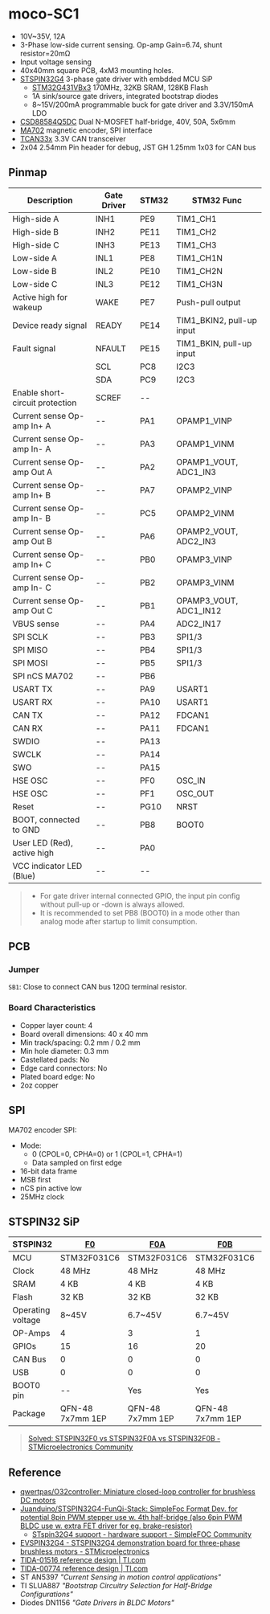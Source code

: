 # moco-SC1

- 10V~35V, 12A
- 3-Phase low-side current sensing. Op-amp Gain=6.74, shunt resistor=20mΩ
- Input voltage sensing
- 40x40mm square PCB, 4xM3 mounting holes.
- [STSPIN32G4](https://www.st.com/en/motor-drivers/stspin32g4.html) 3-phase gate driver with embdded MCU SiP
  - [STM32G431VBx3](https://www.st.com/en/microcontrollers-microprocessors/stm32g431vb.html) 170MHz, 32KB SRAM, 128KB Flash
  - 1A sink/source gate drivers, integrated bootstrap diodes
  - 8~15V/200mA programmable buck for gate driver and 3.3V/150mA LDO
- [CSD88584Q5DC](https://www.ti.com/product/CSD88584Q5DC) Dual N-MOSFET half-bridge, 40V, 50A, 5x6mm
- [MA702](https://www.monolithicpower.com/en/ma702.html) magnetic encoder, SPI interface
- [TCAN33x](https://www.ti.com/product/TCAN330) 3.3V CAN transceiver
- 2x04 2.54mm Pin header for debug, JST GH 1.25mm 1x03 for CAN bus

## Pinmap

| Description                     | Gate Driver | STM32 | STM32 Func                |
| ------------------------------- | ----------- | ----- | ------------------------- |
| High-side A                     | INH1        | PE9   | TIM1_CH1                  |
| High-side B                     | INH2        | PE11  | TIM1_CH2                  |
| High-side C                     | INH3        | PE13  | TIM1_CH3                  |
| Low-side A                      | INL1        | PE8   | TIM1_CH1N                 |
| Low-side B                      | INL2        | PE10  | TIM1_CH2N                 |
| Low-side C                      | INL3        | PE12  | TIM1_CH3N                 |
| Active high for wakeup          | WAKE        | PE7   | Push-pull output          |
| Device ready signal             | READY       | PE14  | TIM1_BKIN2, pull-up input |
| Fault signal                    | NFAULT      | PE15  | TIM1_BKIN, pull-up input  |
|                                 | SCL         | PC8   | I2C3                      |
|                                 | SDA         | PC9   | I2C3                      |
| Enable short-circuit protection | SCREF       | --    |                           |
| Current sense Op-amp In+ A      | --          | PA1   | OPAMP1_VINP               |
| Current sense Op-amp In- A      | --          | PA3   | OPAMP1_VINM               |
| Current sense Op-amp Out A      | --          | PA2   | OPAMP1_VOUT, ADC1_IN3     |
| Current sense Op-amp In+ B      | --          | PA7   | OPAMP2_VINP               |
| Current sense Op-amp In- B      | --          | PC5   | OPAMP2_VINM               |
| Current sense Op-amp Out B      | --          | PA6   | OPAMP2_VOUT, ADC2_IN3     |
| Current sense Op-amp In+ C      | --          | PB0   | OPAMP3_VINP               |
| Current sense Op-amp In- C      | --          | PB2   | OPAMP3_VINM               |
| Current sense Op-amp Out C      | --          | PB1   | OPAMP3_VOUT, ADC1_IN12    |
| VBUS sense                      | --          | PA4   | ADC2_IN17                 |
| SPI SCLK                        | --          | PB3   | SPI1/3                    |
| SPI MISO                        | --          | PB4   | SPI1/3                    |
| SPI MOSI                        | --          | PB5   | SPI1/3                    |
| SPI nCS MA702                   | --          | PB6   |                           |
| USART TX                        | --          | PA9   | USART1                    |
| USART RX                        | --          | PA10  | USART1                    |
| CAN TX                          | --          | PA12  | FDCAN1                    |
| CAN RX                          | --          | PA11  | FDCAN1                    |
| SWDIO                           | --          | PA13  |                           |
| SWCLK                           | --          | PA14  |                           |
| SWO                             | --          | PA15  |                           |
| HSE OSC                         | --          | PF0   | OSC_IN                    |
| HSE OSC                         | --          | PF1   | OSC_OUT                   |
| Reset                           | --          | PG10  | NRST                      |
| BOOT, connected to GND          | --          | PB8   | BOOT0                     |
| User LED (Red), active high     | --          | PA0   |                           |
| VCC indicator LED (Blue)        | --          | --    |                           |

> - For gate driver internal connected GPIO, the input pin config without pull-up or -down is always allowed.
> - It is recommended to set PB8 (BOOT0) in a mode other than analog mode after startup to limit consumption.

## PCB

### Jumper

`SB1`: Close to connect CAN bus 120Ω terminal resistor.

### Board Characteristics

- Copper layer count: 4
- Board overall dimensions: 40 x 40 mm
- Min track/spacing: 0.2 mm / 0.2 mm
- Min hole diameter: 0.3 mm
- Castellated pads: No
- Edge card connectors: No
- Plated board edge: No
- 2oz copper

## SPI

MA702 encoder SPI:
- Mode:
  - 0 (CPOL=0, CPHA=0) or 1 (CPOL=1, CPHA=1)
  - Data sampled on first edge
- 16-bit data frame
- MSB first
- nCS pin active low
- 25MHz clock

## STSPIN32 SiP

| STSPIN32          | [F0][32f0]       | [F0A][32f0a]     | [F0B][32f0b]     | [G4][32g4]       |
| ----------------- | ---------------- | ---------------- | ---------------- | ---------------- |
| MCU               | STM32F031C6      | STM32F031C6      | STM32F031C6      | STM32G431VB      |
| Clock             | 48 MHz           | 48 MHz           | 48 MHz           | 170 MHz          |
| SRAM              | 4 KB             | 4 KB             | 4 KB             | 32 KB            |
| Flash             | 32 KB            | 32 KB            | 32 KB            | 128 KB           |
| Operating voltage | 8~45V            | 6.7~45V          | 6.7~45V          | 5.5~75V          |
| OP-Amps           | 4                | 3                | 1                | 3                |
| GPIOs             | 15               | 16               | 20               | 40               |
| CAN Bus           | 0                | 0                | 0                | 1 (CAN-FD)       |
| USB               | 0                | 0                | 0                | 1 (USB 2.0 FS)   |
| BOOT0 pin         | --               | Yes              | Yes              | Yes              |
| Package           | QFN-48 7x7mm 1EP | QFN-48 7x7mm 1EP | QFN-48 7x7mm 1EP | QFN-64 9x9mm 1EP |

> [Solved: STSPIN32F0 vs STSPIN32F0A vs STSPIN32F0B - STMicroelectronics Community](https://community.st.com/t5/power-management/stspin32f0-vs-stspin32f0a-vs-stspin32f0b/td-p/273388)

[32f0]: https://www.st.com/en/motor-drivers/stspin32f0.html
[32f0a]: https://www.st.com/en/motor-drivers/stspin32f0a.html
[32f0b]: https://www.st.com/en/motor-drivers/stspin32f0b.html
[32g4]: https://www.st.com/en/motor-drivers/stspin32g4.html

## Reference

- [qwertpas/O32controller: Miniature closed-loop controller for brushless DC motors](https://github.com/qwertpas/O32controller)
- [Juanduino/STSPIN32G4-FunQi-Stack: SimpleFoc Format Dev. for potential 8pin PWM stepper use w. 4th half-bridge (also 6pin PWM BLDC use w. extra FET driver for eg. brake-resistor)](https://github.com/Juanduino/STSPIN32G4-FunQi-Stack)
  - [STspin32G4 support - hardware support - SimpleFOC Community](https://community.simplefoc.com/t/stspin32g4-support/2027/6?page=3)
- [EVSPIN32G4 - STSPIN32G4 demonstration board for three-phase brushless motors - STMicroelectronics](https://www.st.com/en/evaluation-tools/evspin32g4.html)
- [TIDA-01516 reference design | TI.com](https://www.ti.com/tool/TIDA-01516)
- [TIDA-00774 reference design | TI.com](https://www.ti.com/tool/TIDA-00774)
- ST AN5397 *"Current Sensing in motion control applications"*
- TI SLUA887 *"Bootstrap Circuitry Selection for Half-Bridge Configurations"*
- Diodes DN1156 *"Gate Drivers in BLDC Motors"*
